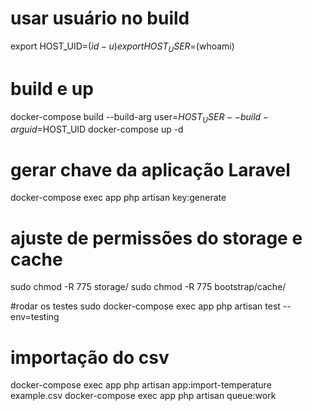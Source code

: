 # usar usuário no build
export HOST_UID=$(id -u)
export HOST_USER=$(whoami)

# build e up
docker-compose build --build-arg user=$HOST_USER --build-arg uid=$HOST_UID
docker-compose up -d

# gerar chave da aplicação Laravel
docker-compose exec app php artisan key:generate

# ajuste de permissões do storage e cache
sudo chmod -R 775 storage/
sudo chmod -R 775 bootstrap/cache/

#rodar os testes
sudo docker-compose exec app php artisan test --env=testing

# importação do csv
docker-compose exec app php artisan app:import-temperature example.csv
docker-compose exec app php artisan queue:work